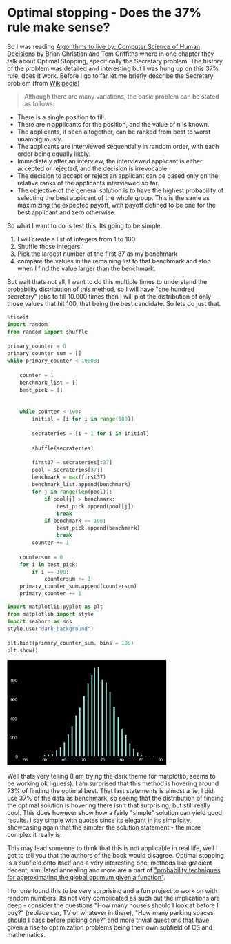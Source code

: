 # Optimal stopping - Does the 37% rule make sense?

So I was reading [Algorithms to live by: Computer Science of Human Decisions](https://www.amazon.com/Algorithms-Live-Computer-Science-Decisions/dp/1627790365) by Brian Christian and Tom Griffiths where in one chapter they talk about Optimal Stopping, specifically the Secretary problem. The history of the problem was detailed and interesting but I was hung up on this 37% rule, does it work. Before I go to far let me briefly describe the Secretary problem (from [Wikipedia](https://en.wikipedia.org/wiki/Secretary_problem))

> Although there are many variations, the basic problem can be stated as follows:
- There is a single position to fill.
- There are n applicants for the position, and the value of n is known.
- The applicants, if seen altogether, can be ranked from best to worst unambiguously.
- The applicants are interviewed sequentially in random order, with each order being equally likely.
- Immediately after an interview, the interviewed applicant is either accepted or rejected, and the decision is irrevocable.
- The decision to accept or reject an applicant can be based only on the relative ranks of the applicants interviewed so far.
- The objective of the general solution is to have the highest probability of selecting the best applicant of the whole group. This is the same as maximizing the expected payoff, with payoff defined to be one for the best applicant and zero otherwise.

So what I want to do is test this. Its going to be simple. 

1. I will create a list of integers from 1 to 100
2. Shuffle those integers
3. Pick the largest number of the first 37 as my benchmark
4. compare the values in the remaining list to that benchmark and stop when I find the value larger than the benchmark.

But wait thats not all, I want to do this multiple times to understand the probability distribution of this method, so I will have "one hundred secretary" jobs to fill 10.000 times then I will plot the distribution of only those values that hit 100, that being the best candidate. So lets do just that.


```python
%timeit
import random
from random import shuffle

primary_counter = 0
primary_counter_sum = []
while primary_counter < 10000:

    counter = 1
    benchmark_list = []
    best_pick = []


    while counter < 100:
        initial = [i for i in range(100)]

        secrateries = [i + 1 for i in initial]

        shuffle(secrateries)

        first37 = secrateries[:37]
        pool = secrateries[37:]
        benchmark = max(first37)
        benchmark_list.append(benchmark)
        for j in range(len(pool)):
            if pool[j] > benchmark:
                best_pick.append(pool[j])
                break
            if benchmark == 100:
                best_pick.append(benchmark)
                break
        counter += 1

    countersum = 0
    for i in best_pick:
        if i == 100:
            countersum += 1
    primary_counter_sum.append(countersum)
    primary_counter += 1
```


```python
import matplotlib.pyplot as plt
from matplotlib import style
import seaborn as sns
style.use("dark_background")

plt.hist(primary_counter_sum, bins = 100)
plt.show()
```


![png](https://github.com/EirikurJonsson/EirikurJonsson.github.io/blob/master/images/page4_images/output_2_0.png)


Well thats very telling (I am trying the dark theme for matplotlib, seems to be working ok I guess). I am surprised that this method is hovering around 73% of finding the optimal best. That last statements is almost a lie, I did use 37% of the data as benchmark, so seeing that the distribution of finding the optimal solution is hovering there isn't that surprising, but still really cool. This does however show how a fairly "simple" solution can yield good results. I say simple with quotes since its elegant in its simplicity, showcasing again that the simpler the solution statement - the more complex it really is.

This may lead someone to think that this is not applicable in real life, well I got to tell you that the authors of the book would disagree. Optimal stopping is a subfield onto itself and a very interesting one, methods like gradient decent, simulated annealing and more are a part of ["probability techniques for approximating the global optimum given a function"](https://en.wikipedia.org/wiki/Simulated_annealing).

I for one found this to be very surprising and a fun project to work on with random numbers. Its not very complicated as such but the implications are deep - consider the questions "How many houses should I look at before I buy?" (replace car, TV or whatever in there), "How many parking spaces should I pass before picking one?" and more trivial questions that have given a rise to optimization problems being their own subfield of CS and mathematics. 
